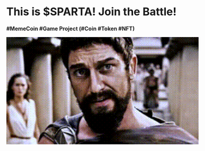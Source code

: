 # This is $SPARTA! Join the Battle!
**#MemeCoin #Game Project (#Coin #Token #NFT)**

<a href="https://this-is-sparta.wtf" target="_blank">
  <img
    src="/profile/this-is-sparta.gif"
    alt="This is $SPARTA!"
    title="This is $SPARTA!"
    width="1012px"
  />
</a>
